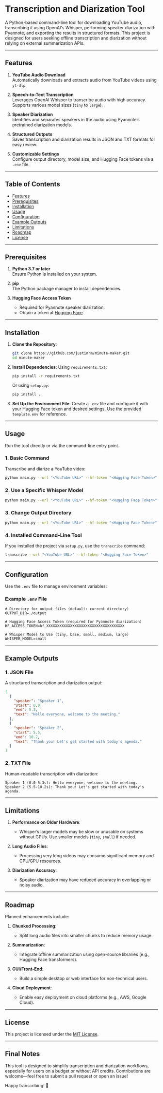 # Transcription and Diarization Tool

A Python-based command-line tool for downloading YouTube audio, transcribing it using OpenAI's Whisper, performing speaker diarization with Pyannote, and exporting the results in structured formats. This project is designed for users seeking offline transcription and diarization without relying on external summarization APIs.

---

## Features

1. **YouTube Audio Download**  
   Automatically downloads and extracts audio from YouTube videos using `yt-dlp`.

2. **Speech-to-Text Transcription**  
   Leverages OpenAI Whisper to transcribe audio with high accuracy. Supports various model sizes (`tiny` to `large`).

3. **Speaker Diarization**  
   Identifies and separates speakers in the audio using Pyannote’s pretrained diarization models.

4. **Structured Outputs**  
   Saves transcription and diarization results in JSON and TXT formats for easy review.

5. **Customizable Settings**  
   Configure output directory, model size, and Hugging Face tokens via a `.env` file.

---

## Table of Contents

- [Features](#features)
- [Prerequisites](#prerequisites)
- [Installation](#installation)
- [Usage](#usage)
- [Configuration](#configuration)
- [Example Outputs](#example-outputs)
- [Limitations](#limitations)
- [Roadmap](#roadmap)
- [License](#license)

---

## Prerequisites

1. **Python 3.7 or later**  
   Ensure Python is installed on your system.

2. **pip**  
   The Python package manager to install dependencies.

3. **Hugging Face Access Token**  
   - Required for Pyannote speaker diarization.
   - Obtain a token at [Hugging Face](https://huggingface.co/).

---

## Installation

1. **Clone the Repository**:
   ```bash
   git clone https://github.com/justinrm/minute-maker.git
   cd minute-maker
   ```

2. **Install Dependencies**:
   Using `requirements.txt`:
   ```bash
   pip install -r requirements.txt
   ```
   Or using `setup.py`:
   ```bash
   pip install .
   ```

3. **Set Up the Environment File**:
   Create a `.env` file and configure it with your Hugging Face token and desired settings. Use the provided `template.env` for reference.

---

## Usage

Run the tool directly or via the command-line entry point.

### 1. Basic Command
Transcribe and diarize a YouTube video:
```bash
python main.py --url "<YouTube URL>" --hf-token "<Hugging Face Token>"
```

### 2. Use a Specific Whisper Model
```bash
python main.py --url "<YouTube URL>" --hf-token "<Hugging Face Token>" --model "small"
```

### 3. Change Output Directory
```bash
python main.py --url "<YouTube URL>" --hf-token "<Hugging Face Token>" --output-dir "./output"
```

### 4. Installed Command-Line Tool
If you installed the project via `setup.py`, use the `transcribe` command:
```bash
transcribe --url "<YouTube URL>" --hf-token "<Hugging Face Token>"
```

---

## Configuration

Use the `.env` file to manage environment variables:

### Example `.env` File
```dotenv
# Directory for output files (default: current directory)
OUTPUT_DIR=./output

# Hugging Face Access Token (required for Pyannote diarization)
HF_ACCESS_TOKEN=hf_XXXXXXXXXXXXXXXXXXXXXXXXXXXXXXXXXXXX

# Whisper Model to Use (tiny, base, small, medium, large)
WHISPER_MODEL=small
```

---

## Example Outputs

### 1. JSON File
A structured transcription and diarization output:
```json
[
  {
    "speaker": "Speaker 1",
    "start": 0.0,
    "end": 5.3,
    "text": "Hello everyone, welcome to the meeting."
  },
  {
    "speaker": "Speaker 2",
    "start": 5.5,
    "end": 10.2,
    "text": "Thank you! Let's get started with today's agenda."
  }
]
```

### 2. TXT File
Human-readable transcription with diarization:
```
Speaker 1 (0.0-5.3s): Hello everyone, welcome to the meeting.
Speaker 2 (5.5-10.2s): Thank you! Let's get started with today's agenda.
```

---

## Limitations

1. **Performance on Older Hardware**:
   - Whisper’s larger models may be slow or unusable on systems without GPUs. Use smaller models (`tiny`, `small`) if needed.

2. **Long Audio Files**:
   - Processing very long videos may consume significant memory and CPU/GPU resources.

3. **Diarization Accuracy**:
   - Speaker diarization may have reduced accuracy in overlapping or noisy audio.

---

## Roadmap

Planned enhancements include:
1. **Chunked Processing**:
   - Split long audio files into smaller chunks to reduce memory usage.

2. **Summarization**:
   - Integrate offline summarization using open-source libraries (e.g., Hugging Face transformers).

3. **GUI/Front-End**:
   - Build a simple desktop or web interface for non-technical users.

4. **Cloud Deployment**:
   - Enable easy deployment on cloud platforms (e.g., AWS, Google Cloud).

---

## License

This project is licensed under the [MIT License](LICENSE).

---

## Final Notes

This tool is designed to simplify transcription and diarization workflows, especially for users on a budget or without API credits. Contributions are welcome—feel free to submit a pull request or open an issue!

Happy transcribing! 🎤
